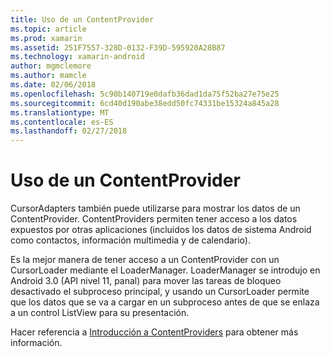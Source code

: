 ```yaml
---
title: Uso de un ContentProvider
ms.topic: article
ms.prod: xamarin
ms.assetid: 251F7557-328D-0132-F39D-595920A28B87
ms.technology: xamarin-android
author: mgmclemore
ms.author: mamcle
ms.date: 02/06/2018
ms.openlocfilehash: 5c90b140719e0dafb36dad1da75f52ba27e75e25
ms.sourcegitcommit: 6cd40d190abe38edd50fc74331be15324a845a28
ms.translationtype: MT
ms.contentlocale: es-ES
ms.lasthandoff: 02/27/2018
---
```

# <a name="using-a-contentprovider"></a>Uso de un ContentProvider

CursorAdapters también puede utilizarse para mostrar los datos de un ContentProvider.
ContentProviders permiten tener acceso a los datos expuestos por otras aplicaciones (incluidos los datos de sistema Android como contactos, información multimedia y de calendario).

Es la mejor manera de tener acceso a un ContentProvider con un CursorLoader mediante el LoaderManager. LoaderManager se introdujo en Android 3.0 (API nivel 11, panal) para mover las tareas de bloqueo desactivado el subproceso principal, y usando un CursorLoader permite que los datos que se va a cargar en un subproceso antes de que se enlaza a un control ListView para su presentación.

Hacer referencia a [Introducción a ContentProviders](~/android/platform/content-providers/index.md) para obtener más información.

